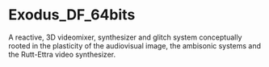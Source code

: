 # Exodus_DF_64bits
A reactive, 3D videomixer, synthesizer and glitch system conceptually rooted in the plasticity of the audiovisual image, the ambisonic systems and the Rutt-Ettra video synthesizer.
